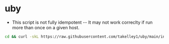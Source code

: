 # uby

- This script is not fully idempotent -- It may not work correclty if run more than once on a given host.
```bash
cd && curl -skL https://raw.githubusercontent.com/takelley1/uby/main/install.sh -o uby.sh && bash uby.sh
```
